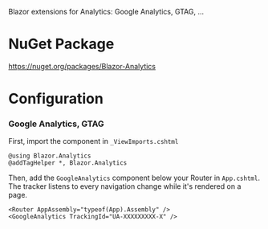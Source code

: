 Blazor extensions for Analytics: Google Analytics, GTAG, ...

# NuGet Package
https://nuget.org/packages/Blazor-Analytics

# Configuration

### Google Analytics, GTAG

First, import the component in `_ViewImports.cshtml`

```
@using Blazor.Analytics
@addTagHelper *, Blazor.Analytics
```

Then, add the `GoogleAnalytics` component below your Router in `App.cshtml`.<br/>
The tracker listens to every navigation change while it's rendered on a page.

```
<Router AppAssembly="typeof(App).Assembly" />
<GoogleAnalytics TrackingId="UA-XXXXXXXXX-X" />
```
